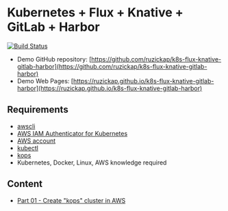 # Kubernetes + Flux + Knative + GitLab + Harbor

[![Build Status](https://travis-ci.com/ruzickap/k8s-flux-knative-gitlab-harbor.svg?branch=master)](https://travis-ci.com/ruzickap/k8s-flux-knative-gitlab-harbor)

* Demo GitHub repository: [https://github.com/ruzickap/k8s-flux-knative-gitlab-harbor](https://github.com/ruzickap/k8s-flux-knative-gitlab-harbor)
* Demo Web Pages: [https://ruzickap.github.io/k8s-flux-knative-gitlab-harbor](https://ruzickap.github.io/k8s-flux-knative-gitlab-harbor)

## Requirements

* [awscli](https://aws.amazon.com/cli/)
* [AWS IAM Authenticator for Kubernetes](https://github.com/kubernetes-sigs/aws-iam-authenticator)
* [AWS account](https://aws.amazon.com/account/)
* [kubectl](https://kubernetes.io/docs/tasks/tools/install-kubectl/)
* [kops](https://github.com/kubernetes/kops)
* Kubernetes, Docker, Linux, AWS knowledge required

## Content

* [Part 01 - Create "kops" cluster in AWS](part-01/README.md)
